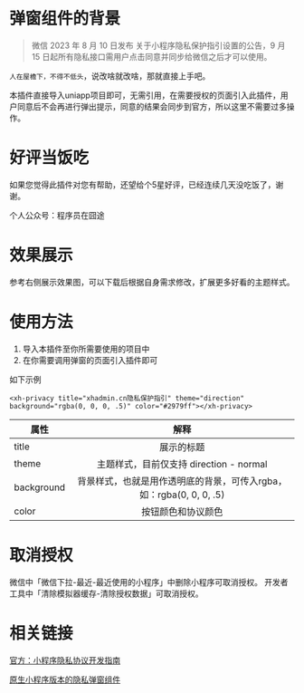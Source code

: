 # 弹窗组件的背景

>微信 2023 年 8 月 10 日发布 关于小程序隐私保护指引设置的公告，9 月 15 日起所有隐私接口需用户点击同意并同步给微信之后才可以使用。

`人在屋檐下，不得不低头`，说改啥就改啥，那就直接上手吧。

本插件直接导入uniapp项目即可，无需引用，在需要授权的页面引入此插件，用户同意后不会再进行弹出提示，同意的结果会同步到官方，所以这里不需要过多操作。

# 好评当饭吃

如果您觉得此插件对您有帮助，还望给个5星好评，已经连续几天没吃饭了，谢谢。

个人公众号：程序员在囧途

# 效果展示

参考右侧展示效果图，可以下载后根据自身需求修改，扩展更多好看的主题样式。

# 使用方法

1. 导入本插件至你所需要使用的项目中
2. 在你需要调用弹窗的页面引入插件即可

如下示例

    <xh-privacy title="xhadmin.cn隐私保护指引" theme="direction" background="rgba(0, 0, 0, .5)" color="#2979ff"></xh-privacy>

| 属性     |                      解释                      |
|--------|:--------------------------------------------:|
| title |                    展示的标题                     |
| theme |        主题样式，目前仅支持 direction - normal         |
| background | 背景样式，也就是用作透明底的背景，可传入rgba，如：rgba(0, 0, 0, .5) |
| color |                  按钮颜色和协议颜色                   |


# 取消授权
微信中「微信下拉-最近-最近使用的小程序」中删除小程序可取消授权。 开发者工具中「清除模拟器缓存-清除授权数据」可取消授权。

# 相关链接
[官方：小程序隐私协议开发指南](https://developers.weixin.qq.com/miniprogram/dev/framework/user-privacy/PrivacyAuthorize.html)

[原生小程序版本的隐私弹窗组件](https://github.com/94xy/miniprogram-privacy)